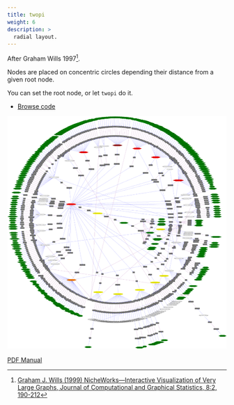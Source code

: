 ```yaml
---
title: twopi
weight: 6
description: >
  radial layout.
---
```

After Graham Wills 1997[^1].

Nodes are placed on concentric circles depending their distance from a given
root node.

You can set the root node, or let `twopi` do it.

- [Browse code](https://gitlab.com/graphviz/graphviz/-/tree/main/lib/twopigen)

<p style="text-align: center;">
  <a href="/Gallery/twopi/twopi2.html">
    <img src="/Gallery/twopi/twopi2.svg">
  </a>
</p>

[^1]: [Graham J. Wills (1999) NicheWorks—Interactive Visualization of Very Large Graphs, Journal of Computational and Graphical Statistics, 8:2, 190-212](https://doi.org/10.1080/10618600.1999.10474810)

[PDF Manual](/pdf/dot.1.pdf)
